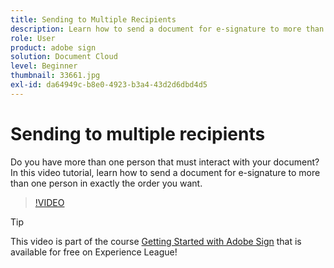 ```yaml
---
title: Sending to Multiple Recipients
description: Learn how to send a document for e-signature to more than one person in exactly the order you want
role: User
product: adobe sign
solution: Document Cloud
level: Beginner
thumbnail: 33661.jpg
exl-id: da64949c-b8e0-4923-b3a4-43d2d6dbd4d5
---
```

# Sending to multiple recipients

Do you have more than one person that must interact with your document? In this video tutorial, learn how to send a document for e-signature to more than one person in exactly the order you want.

>[!VIDEO](https://video.tv.adobe.com/v/33661?hidetitle=true)

>[!TIP]
>
>This video is part of the course [Getting Started with Adobe Sign](https://experienceleague.adobe.com/?recommended=Sign-U-1-2020.1) that is available for free on Experience League!
